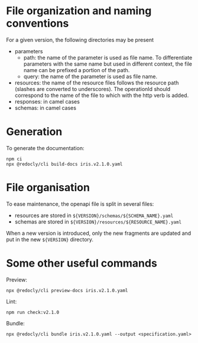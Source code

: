 # File organization and naming conventions

For a given version, the following directories may be present
* parameters
  * path: the name of the parameter is used as file name. To differentiate parameters with the same name but used in different context, the file name can be prefixed a portion of the path.
  * query: the name of the parameter is used as file name.
* resources: the name of the resource files follows the resource path (slashes are converted to underscores). The operationId should correspond to the name of the file to which with the http verb is added.
* responses: in camel cases
* schemas: in camel cases


# Generation

To generate the documentation:
```
npm ci
npx @redocly/cli build-docs iris.v2.1.0.yaml
```

# File organisation

To ease maintenance, the openapi file is split in several files:
* resources are stored in `${VERSION}/schemas/${SCHEMA_NAME}.yaml`
* schemas are stored in `${VERSION}/resources/${RESOURCE_NAME}.yaml`

When a new version is introduced, only the new fragments are updated and put in the new `${VERSION}` directory.

# Some other useful commands
Preview:
```
npx @redocly/cli preview-docs iris.v2.1.0.yaml
```

Lint:
```
npm run check:v2.1.0
```

Bundle:
```
npx @redocly/cli bundle iris.v2.1.0.yaml --output <specification.yaml>
```

